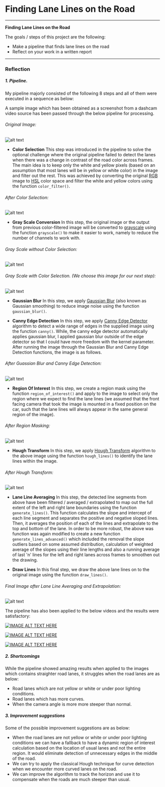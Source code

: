 # **Finding Lane Lines on the Road**

---

**Finding Lane Lines on the Road**

The goals / steps of this project are the following:
* Make a pipeline that finds lane lines on the road
* Reflect on your work in a written report


[//]: # (Image References)

[original]: ./test_images/challengeOnBridge.jpg "Original"
[grayscale]: ./test_images_output/old/challengeOnBridge_gray.jpg "Grayscale"
[colorselect]: ./test_images_output/challengeOnBridge_color.jpg "Color Selection"
[gray]: ./test_images_output/challengeOnBridge_gray.jpg "Gray"
[edges]: ./test_images_output/challengeOnBridge_edges.jpg "Edges"
[region]: ./test_images_output/challengeOnBridge_masked.jpg "Region"
[output]: ./test_images_output/old/challengeOnBridge.jpg "Output"
[final]: ./test_images_output/challengeOnBridge.jpg "Final"

---

### Reflection

##### 1. Pipeline.

My pipeline majorly consisted of the following 8 steps and all of them were executed in a sequence as below:

A sample image which has been obtained as a screenshot from a dashcam video source has been passed through the below pipeline for processing.

###### *Original Image:*
![alt text][original]

* **Color Selection**
This step was introduced in the pipeline to solve the optional challenge where the original pipeline failed to detect the lanes when there was a change in contrast of the road color across frames. The main idea is to keep only the white and yellow pixels (based on an assumption that most lanes will be in yellow or white color) in the image and filter out the rest. This was achieved by converting the original [RGB](https://en.wikipedia.org/wiki/RGB_color_model "RGB") image to [HSL](https://en.wikipedia.org/wiki/HSL_and_HSV#HSL "HSL") color space and filter the white and yellow colors using the function `color_filter()`.

###### *After Color Selection:*
![alt text][colorselect]

* **Gray Scale Conversion**
In this step, the original image or the output from previous color-filtered image will be converted to [grayscale](https://en.wikipedia.org/wiki/Grayscale "grayscale") using the function `grayscale()` to make it easier to work, namely to reduce the number of channels to work with.

###### *Gray Scale without Color Selection:*
![alt text][grayscale]
###### *Gray Scale with Color Selection. (We choose this image for our next step):*
![alt text][gray]

* **Gaussian Blur**
In this step, we apply [Gaussian Blur](https://en.wikipedia.org/wiki/Gaussian_blur "Gaussian Blur") (also known as Gaussian smoothing) to reduce image noise using the function `gaussian_blur()`.

* **Canny Edge Detection**
In this step, we apply [Canny Edge Detector](https://en.wikipedia.org/wiki/Canny_edge_detector "Canny Edge Detector") algorithm to detect a wide range of edges in the supplied image using the function `canny()`. While, the canny edge detector automatically applies gaussian blur, I applied gaussian blur outside of the edge detector so that I could have more freedom with the kernel parameter. After running the image through the Gaussian Blur and Canny Edge Detection functions, the image is as follows.

###### *After Guassian Blur and Canny Edge Detection:*
![alt text][edges]

* **Region Of Interest**
In this step, we create a region mask using the function `region_of_interest()` and apply to the image to select only the region where we expect to find the lane lines (we assumed that the front facing camera that took the image is mounted in a fixed position on the car, such that the lane lines will always appear in the same general region of the image).

###### *After Region Masking:*
![alt text][region]

* **Hough Transform**
In this step, we apply [Hough Transform](https://en.wikipedia.org/wiki/Hough_transform "Hough Transform") algorithm to the above image using the function `hough_lines()` to identify the lane lines within the image.

###### *After Hough Transform:*
![alt text][output]

* **Lane Line Averaging**
In this step, the detected line segments from above have been filtered / averaged / extrapolated to map out the full extent of the left and right lane boundaries using the function `generate_lines()`.  This function calculates the slope and intercept of each line segment and separates the positive and negative sloped lines. Then, it averages the position of each of the lines and extrapolate to the top and bottom of the lane. In order to be more robust, the above was function was again modified to create a new function `generate_lines_advanced()` which included the removal the slope outliers based on some assumed distribution, calculation of weighted average of the slopes using their line lengths and also a running average of last 'n' lines for the left and right lanes across frames to smoothen out the drawing.

* **Draw Lines**
In this final step, we draw the above lane lines on to the original image using the function `draw_lines()`.

###### *Final Image after Lane Line Averaging and Extrapolation:*
![alt text][final]

The pipeline has also been applied to the below videos and the results were satisfactory:

 [![IMAGE ALT TEXT HERE](https://img.youtube.com/vi/Egf5MbOSAeI/0.jpg)](https://www.youtube.com/watch?v=Egf5MbOSAeI)
 
 [![IMAGE ALT TEXT HERE](https://img.youtube.com/vi/HYhDVlUXeZ0/0.jpg)](https://www.youtube.com/watch?v=HYhDVlUXeZ0)
 
 [![IMAGE ALT TEXT HERE](https://img.youtube.com/vi/AjK2Rx5Uozg/0.jpg)](https://www.youtube.com/watch?v=AjK2Rx5Uozg) 

##### 2. Shortcomings

While the pipeline showed amazing results when applied to the images which contains straighter road lanes, it struggles when the road lanes are as below:
- Road lanes which are not yellow or white or under poor lighting conditions.
- Road lanes which has more curves.
- When the camera angle is more more steeper than normal.

##### 3. Improvement suggestions

Some of the possible improvement suggestions are as below:
- When the road lanes are not yellow or white or under poor lighting conditions we can have a fallback to have a dynamic region of interest calculation based on the location of  usual lanes and not the entire region. It would eliminate detection of unnecessary edges in the middle of the road.
- We can try to apply the classical Hough technique for curve detection when we encounter more curved lanes on the road.
- We can improve the algorithm to track the horizon and use it to compensate when the roads are much steeper than usual.
